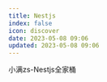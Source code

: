 ```yaml
---
title: Nestjs
index: false
icon: discover
date: 2023-05-08 09:06
updated: 2023-05-08 09:06
---
```


小满zs-Nestjs全家桶

